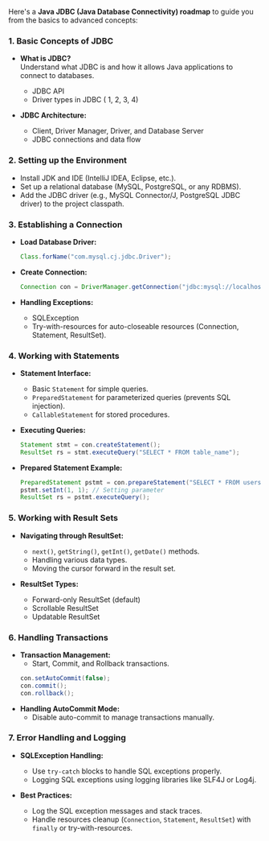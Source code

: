 Here's a **Java JDBC (Java Database Connectivity) roadmap** to guide you from the basics to advanced concepts:

### 1. **Basic Concepts of JDBC**
   - **What is JDBC?**  
     Understand what JDBC is and how it allows Java applications to connect to databases.
     - JDBC API
     - Driver types in JDBC ( 1, 2, 3, 4)
   
   - **JDBC Architecture:**
     - Client, Driver Manager, Driver, and Database Server
     - JDBC connections and data flow

### 2. **Setting up the Environment**
   - Install JDK and IDE (IntelliJ IDEA, Eclipse, etc.).
   - Set up a relational database (MySQL, PostgreSQL, or any RDBMS).
   - Add the JDBC driver (e.g., MySQL Connector/J, PostgreSQL JDBC driver) to the project classpath.
   
### 3. **Establishing a Connection**
   - **Load Database Driver:**
     ```java
     Class.forName("com.mysql.cj.jdbc.Driver");
     ```
   
   - **Create Connection:**
     ```java
     Connection con = DriverManager.getConnection("jdbc:mysql://localhost:3306/db_name", "username", "password");
     ```

   - **Handling Exceptions:**  
     - SQLException
     - Try-with-resources for auto-closeable resources (Connection, Statement, ResultSet).

### 4. **Working with Statements**
   - **Statement Interface:**  
     - Basic `Statement` for simple queries.
     - `PreparedStatement` for parameterized queries (prevents SQL injection).
     - `CallableStatement` for stored procedures.
   
   - **Executing Queries:**
     ```java
     Statement stmt = con.createStatement();
     ResultSet rs = stmt.executeQuery("SELECT * FROM table_name");
     ```

   - **Prepared Statement Example:**
     ```java
     PreparedStatement pstmt = con.prepareStatement("SELECT * FROM users WHERE id = ?");
     pstmt.setInt(1, 1); // Setting parameter
     ResultSet rs = pstmt.executeQuery();
     ```

### 5. **Working with Result Sets**
   - **Navigating through ResultSet:**
     - `next()`, `getString()`, `getInt()`, `getDate()` methods.
     - Handling various data types.
     - Moving the cursor forward in the result set.
   
   - **ResultSet Types:**
     - Forward-only ResultSet (default)
     - Scrollable ResultSet
     - Updatable ResultSet

### 6. **Handling Transactions**
   - **Transaction Management:**
     - Start, Commit, and Rollback transactions.
     ```java
     con.setAutoCommit(false);
     con.commit();
     con.rollback();
     ```
   - **Handling AutoCommit Mode:**  
     - Disable auto-commit to manage transactions manually.
   
### 7. **Error Handling and Logging**
   - **SQLException Handling:**  
     - Use `try-catch` blocks to handle SQL exceptions properly.
     - Logging SQL exceptions using logging libraries like SLF4J or Log4j.

   - **Best Practices:**
     - Log the SQL exception messages and stack traces.
     - Handle resources cleanup (`Connection`, `Statement`, `ResultSet`) with `finally` or try-with-resources.
